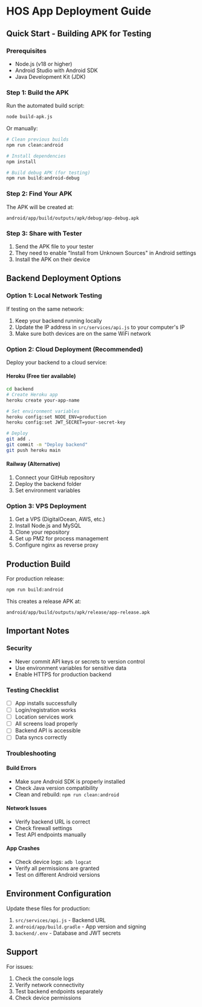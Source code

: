 # HOS App Deployment Guide

## Quick Start - Building APK for Testing

### Prerequisites
- Node.js (v18 or higher)
- Android Studio with Android SDK
- Java Development Kit (JDK)

### Step 1: Build the APK

Run the automated build script:
```bash
node build-apk.js
```

Or manually:
```bash
# Clean previous builds
npm run clean:android

# Install dependencies
npm install

# Build debug APK (for testing)
npm run build:android-debug
```

### Step 2: Find Your APK
The APK will be created at:
```
android/app/build/outputs/apk/debug/app-debug.apk
```

### Step 3: Share with Tester
1. Send the APK file to your tester
2. They need to enable "Install from Unknown Sources" in Android settings
3. Install the APK on their device

## Backend Deployment Options

### Option 1: Local Network Testing
If testing on the same network:
1. Keep your backend running locally
2. Update the IP address in `src/services/api.js` to your computer's IP
3. Make sure both devices are on the same WiFi network

### Option 2: Cloud Deployment (Recommended)
Deploy your backend to a cloud service:

#### Heroku (Free tier available)
```bash
cd backend
# Create Heroku app
heroku create your-app-name

# Set environment variables
heroku config:set NODE_ENV=production
heroku config:set JWT_SECRET=your-secret-key

# Deploy
git add .
git commit -m "Deploy backend"
git push heroku main
```

#### Railway (Alternative)
1. Connect your GitHub repository
2. Deploy the backend folder
3. Set environment variables

### Option 3: VPS Deployment
1. Get a VPS (DigitalOcean, AWS, etc.)
2. Install Node.js and MySQL
3. Clone your repository
4. Set up PM2 for process management
5. Configure nginx as reverse proxy

## Production Build

For production release:
```bash
npm run build:android
```

This creates a release APK at:
```
android/app/build/outputs/apk/release/app-release.apk
```

## Important Notes

### Security
- Never commit API keys or secrets to version control
- Use environment variables for sensitive data
- Enable HTTPS for production backend

### Testing Checklist
- [ ] App installs successfully
- [ ] Login/registration works
- [ ] Location services work
- [ ] All screens load properly
- [ ] Backend API is accessible
- [ ] Data syncs correctly

### Troubleshooting

#### Build Errors
- Make sure Android SDK is properly installed
- Check Java version compatibility
- Clean and rebuild: `npm run clean:android`

#### Network Issues
- Verify backend URL is correct
- Check firewall settings
- Test API endpoints manually

#### App Crashes
- Check device logs: `adb logcat`
- Verify all permissions are granted
- Test on different Android versions

## Environment Configuration

Update these files for production:
1. `src/services/api.js` - Backend URL
2. `android/app/build.gradle` - App version and signing
3. `backend/.env` - Database and JWT secrets

## Support

For issues:
1. Check the console logs
2. Verify network connectivity
3. Test backend endpoints separately
4. Check device permissions
